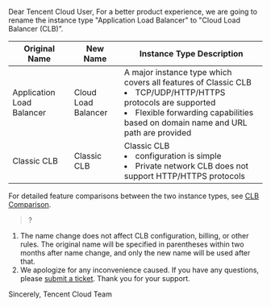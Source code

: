 Dear Tencent Cloud User,
For a better product experience, we are going to rename the instance type "Application Load Balancer" to "Cloud Load Balancer (CLB)”.

| Original Name | New Name | Instance Type Description |
| -------------- | -------------- | ------------------------------------------------------------ |
| Application Load Balancer | Cloud Load Balancer | A major instance type which covers all features of Classic CLB <li>TCP/UDP/HTTP/HTTPS protocols are supported </li><li>Flexible forwarding capabilities based on domain name and URL path are provided</li> |
| Classic CLB | Classic CLB | Classic CLB <li>configuration is simple</li><li>Private network CLB does not support HTTP/HTTPS protocols</li> |

For detailed feature comparisons between the two instance types, see [CLB Comparison](http://intl.cloud.tencent.com/document/product/214/8847).

>?
1. The name change does not affect CLB configuration, billing, or other rules. The original name will be specified in parentheses within two months after name change, and only the new name will be used after that.
2. We apologize for any inconvenience caused. If you have any questions, please [submit a ticket](https://console.cloud.tencent.com/workorder/category). Thank you for your support.

Sincerely,
Tencent Cloud Team
